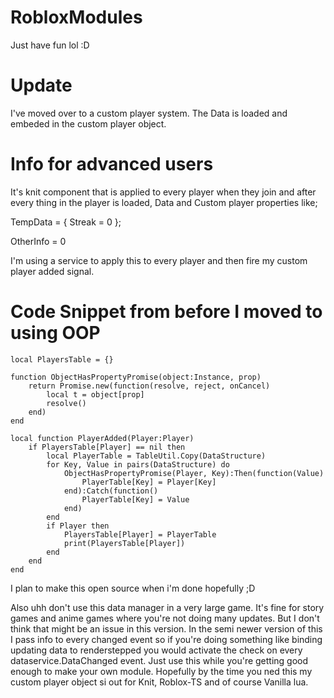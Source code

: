 # RobloxModules

Just have fun lol :D

# Update
I've moved over to a custom player system. The Data is loaded and embeded in the custom player object.

# Info for advanced users

It's knit component that is applied to every player when they join and after every thing in the player is loaded, Data and Custom player properties like;

TempData = {
  Streak = 0
};

OtherInfo = 0

I'm using a service to apply this to every player and then fire my custom player added signal.

# Code Snippet from before I moved to using OOP

```
local PlayersTable = {}

function ObjectHasPropertyPromise(object:Instance, prop)
    return Promise.new(function(resolve, reject, onCancel)
        local t = object[prop]
        resolve()
    end)
end

local function PlayerAdded(Player:Player)
    if PlayersTable[Player] == nil then
        local PlayerTable = TableUtil.Copy(DataStructure)
        for Key, Value in pairs(DataStructure) do
            ObjectHasPropertyPromise(Player, Key):Then(function(Value)
                PlayerTable[Key] = Player[Key]
            end):Catch(function()
                PlayerTable[Key] = Value
            end)
        end
        if Player then
            PlayersTable[Player] = PlayerTable
            print(PlayersTable[Player])
        end
    end
end
```

I plan to make this open source when i'm done hopefully ;D

Also uhh don't use this data manager in a very large game. It's fine for story games and anime games where you're not doing many updates. But I don't think that might be an issue in this version. In the semi newer version of this I pass info to every changed event so if you're doing something like binding updating data to renderstepped  you would activate the check on every dataservice.DataChanged event. Just use this while you're getting good enough to make your own module. Hopefully by the time you ned this my custom player object si out for Knit, Roblox-TS and of course Vanilla lua.

